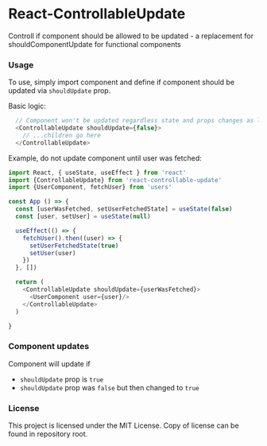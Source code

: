 # React-ControllableUpdate
Controll if component should be allowed to be updated - a replacement for shouldComponentUpdate for functional components

### Usage
To use, simply import component and define if component should be updated via `shouldUpdate` prop.

Basic logic:
```js
  // Component won't be updated regardless state and props changes as long as shouldUpdate is false
  <ControllableUpdate shouldUpdate={false}>
    // ...children go here
  </ControllableUpdate>
```

Example, do not update component until user was fetched:
```js
import React, { useState, useEffect } from 'react'
import {ControllableUpdate} from 'react-controllable-update'
import {UserComponent, fetchUser} from 'users'

const App () => {
  const [userWasFetched, setUserFetchedState] = useState(false)
  const [user, setUser] = useState(null)

  useEffect(() => {
    fetchUser().then((user) => {
      setUserFetchedState(true)
      setUser(user)
    })
  }, [])

  return (
    <ControllableUpdate shouldUpdate={userWasFetched}>
      <UserComponent user={user}/>
    </ControllableUpdate>
  )

}
```

### Component updates
Component will update if
* `shouldUpdate` prop is `true`
* `shouldUpdate` prop was `false` but then changed to `true`

### License
This project is licensed under the MIT License. Copy of license can be found in repository root.
